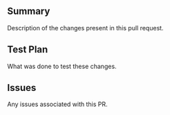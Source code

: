## Summary
Description of the changes present in this pull request.

## Test Plan
What was done to test these changes. 

## Issues
Any issues associated with this PR.  

